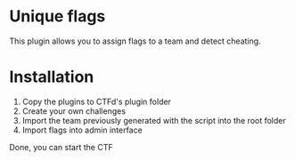 # Unique flags

This plugin allows you to assign flags to a team and detect cheating.

# Installation

1. Copy the plugins to CTFd's plugin folder
2. Create your own challenges
3. Import the team previously generated with the script into the root folder
4. Import flags into admin interface

Done, you can start the CTF